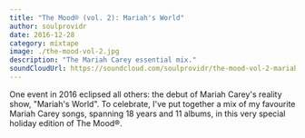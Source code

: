 ```yaml
---
title: "The Mood® (vol. 2): Mariah's World"
author: soulprovidr
date: 2016-12-28
category: mixtape
image: ./the-mood-vol-2.jpg
description: "The Mariah Carey essential mix."
soundCloudUrl: https://soundcloud.com/soulprovidr/the-mood-vol-2-mariahs-world
---
```


One event in 2016 eclipsed all others: the debut of Mariah Carey's reality show, "Mariah's World". To celebrate, I've put together a mix of my favourite Mariah Carey songs, spanning 18 years and 11 albums, in this very special holiday edition of The Mood®.